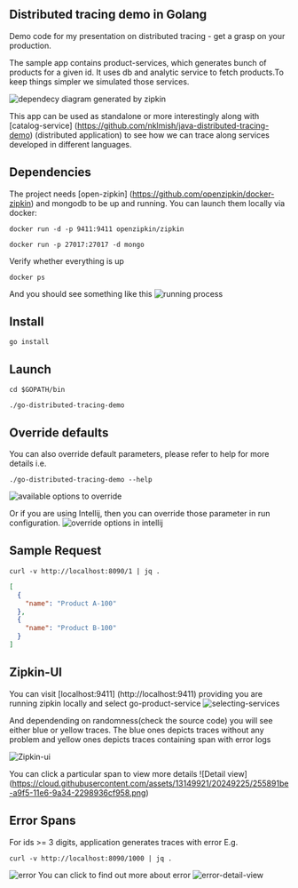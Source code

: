 ## Distributed tracing demo in Golang
Demo code for my presentation on distributed tracing - get a grasp on your production. 

The sample app contains product-services, which generates bunch of products for a given id. It uses db and analytic service to fetch products.To keep things simpler we simulated those services. 

![dependecy diagram generated by zipkin](https://cloud.githubusercontent.com/assets/13149921/20249059/77efdd14-a9f1-11e6-8cf4-d5b557307395.png)

This app can be used as standalone or more interestingly along with [catalog-service] (https://github.com/nklmish/java-distributed-tracing-demo) (distributed application) to see how we can trace along services developed in different languages.

## Dependencies
The project needs [open-zipkin] (https://github.com/openzipkin/docker-zipkin) and mongodb to be up and running. You can launch them locally via docker:
```
docker run -d -p 9411:9411 openzipkin/zipkin
```
```
docker run -p 27017:27017 -d mongo
```
Verify whether everything is up
```
docker ps
```
And you should see something like this
![running process](https://cloud.githubusercontent.com/assets/13149921/20248339/5e770592-a9e2-11e6-8859-bec9cdde2157.png)

## Install
```
go install
```

## Launch
```
cd $GOPATH/bin
```

```
./go-distributed-tracing-demo
```
## Override defaults
You can also override default parameters, please refer to help for more details i.e.
```
./go-distributed-tracing-demo --help
```
![available options to override](https://cloud.githubusercontent.com/assets/13149921/20248273/a5058e0e-a9e0-11e6-825f-7b7d52e69dfd.png)

Or if you are using Intellij, then you can override those parameter in run configuration.
![override options in intellij](https://cloud.githubusercontent.com/assets/13149921/20248430/525540ba-a9e4-11e6-823c-97bde58c45ad.png)

## Sample Request
```
curl -v http://localhost:8090/1 | jq .
```
```json
[
  {
    "name": "Product A-100"
  },
  {
    "name": "Product B-100"
  }
]
```

## Zipkin-UI

You can visit [localhost:9411] (http://localhost:9411) providing you are running zipkin locally and select go-product-service
![selecting-services](https://cloud.githubusercontent.com/assets/13149921/20249109/9f5779b0-a9f2-11e6-8680-87e86fb73a4f.png)

And dependending on randomness(check the source code) you will see either blue or yellow traces. The blue ones depicts traces without any problem and yellow ones depicts traces containing span with error logs

![Zipkin-ui](https://cloud.githubusercontent.com/assets/13149921/20249140/5f7eb456-a9f3-11e6-8942-d62d2805f3f3.png)

You can click a particular span to view more details 
![Detail view] (https://cloud.githubusercontent.com/assets/13149921/20249225/255891be-a9f5-11e6-9a34-2298936cf958.png)

## Error Spans
For ids >= 3 digits, application generates traces with error E.g.
```
curl -v http://localhost:8090/1000 | jq .
```

![error](https://cloud.githubusercontent.com/assets/13149921/20249333/9a6954dc-a9f7-11e6-8373-e9f8757622f2.png)
You can click to find out more about error
![error-detail-view](https://cloud.githubusercontent.com/assets/13149921/20249345/db44dbf2-a9f7-11e6-972a-22294b0a2f0b.png)

